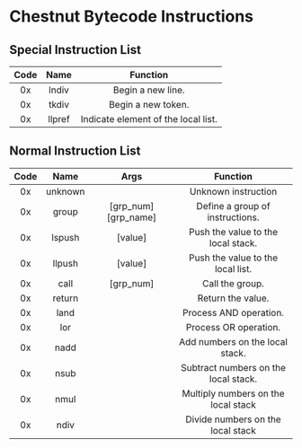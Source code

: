 # Chestnut Bytecode Instructions

## Special Instruction List

|Code|Name|Function|
|:-:|:-:|:-:|
|0x|lndiv|Begin a new line.|
|0x|tkdiv|Begin a new token.|
|0x|llpref|Indicate element of the local list.|

## Normal Instruction List

|Code|Name|Args|Function|
|:-:|:-:|:-:|:-:|
|0x|unknown||Unknown instruction|
|0x|group|[grp_num] [grp_name]|Define a group of instructions.|
|0x|lspush|[value]|Push the value to the local stack.|
|0x|llpush|[value]|Push the value to the local list.|
|0x|call|[grp_num]|Call the group.|
|0x|return||Return the value.|
|0x|land||Process AND operation.|
|0x|lor||Process OR operation.|
|0x|nadd||Add numbers on the local stack.|
|0x|nsub||Subtract numbers on the local stack.|
|0x|nmul||Multiply numbers on the local stack|
|0x|ndiv||Divide numbers on the local stack|
